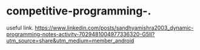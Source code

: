 # competitive-programming-.  
useful link. 
https://www.linkedin.com/posts/sandhyamishra2003_dynamic-programming-notes-activity-7029481004977336320-G5II?utm_source=share&utm_medium=member_android
